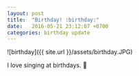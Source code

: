 ```yaml
---
layout: post
title:  "Birthday! :birthday:"
date:   2016-05-21 23:12:07 +0700
categories: birthday update
---
```

![birthday]({{ site.url }}/assets/birthday.JPG)

I love singing at birthdays. :birthday:

